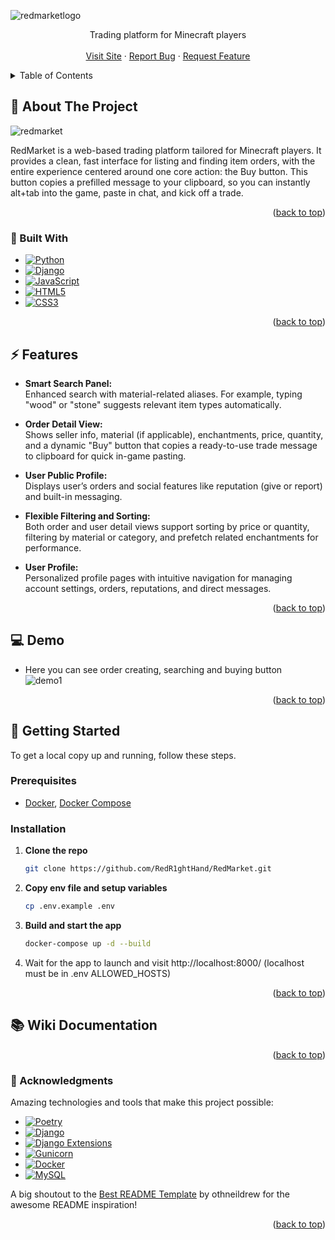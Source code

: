 <a id="readme-top"></a>

![redmarketlogo](https://github.com/user-attachments/assets/8b3bce95-b509-4728-a5da-2bfb2c03c269)

<p align="center">
  Trading platform for Minecraft players
  <br />
  <br />
  <a href="https://redmarket.click">Visit Site</a>
  &middot;
  <a href="https://github.com/RedR1ghtHand/RedMarket/issues/new?labels=bug&template=bug-report.md">Report Bug</a>
  &middot;
  <a href="https://github.com/RedR1ghtHand/RedMarket//issues/new?labels=enhancement&template=feature-request.md">Request Feature</a>
</p>

<details>
  <summary>Table of Contents</summary>
  <ol>
    <li>
      <a href="#about">About The Project</a>
      <ul>
        <li><a href="#built-with">Built With</a></li>
      </ul>
    </li>
    <li><a href="#features">Features</a></li>
    <li><a href="#demo">Demo</a></li>
    <li>
      <a href="#getting-started">Getting Started</a>
      <ul>
        <li><a href="#prerequisites">Prerequisites</a></li>
        <li><a href="#installation">Installation</a></li>
      </ul>
    </li>
    <li><a href="#wiki">Wiki Docs</a></li>
    <li><a href="#license">License</a></li>
    <li><a href="#acks">Acknowledgments</a></li>
  </ol>
</details>

<a id="about"></a>
## 🔎 About The Project
![redmarket](https://github.com/user-attachments/assets/d8da3054-874e-4641-b5a3-dd74e7f1f921)

RedMarket is a web-based trading platform tailored for Minecraft players. 
It provides a clean, fast interface for listing and finding item orders, 
with the entire experience centered around one core action: the Buy button. 
This button copies a prefilled message to your clipboard, so you can instantly alt+tab into the game, 
paste in chat, and kick off a trade.

<p align="right">(<a href="#readme-top">back to top</a>)</p>

<a id="built-with"></a>
### 🧱 Built With

* [![Python](https://img.shields.io/badge/Python-3670A0?style=for-the-badge&logo=python&logoColor=ffdd54)](https://www.python.org/)
* [![Django](https://img.shields.io/badge/Django-092E20?style=for-the-badge&logo=django&logoColor=white)](https://www.djangoproject.com/)
* [![JavaScript](https://img.shields.io/badge/JavaScript-F7DF1E?style=for-the-badge&logo=javascript&logoColor=black)](https://developer.mozilla.org/en-US/docs/Web/JavaScript)
* [![HTML5](https://img.shields.io/badge/HTML5-E34F26?style=for-the-badge&logo=html5&logoColor=white)](https://developer.mozilla.org/en-US/docs/Web/HTML)
* [![CSS3](https://img.shields.io/badge/CSS3-1572B6?style=for-the-badge&logo=css3&logoColor=white)](https://developer.mozilla.org/en-US/docs/Web/CSS)

<p align="right">(<a href="#readme-top">back to top</a>)</p>

<a id="features"></a>
## ⚡ Features

- **Smart Search Panel:**  
  Enhanced search with material-related aliases. For example, typing "wood" or "stone" suggests relevant item types automatically.
  
- **Order Detail View:**  
  Shows seller info, material (if applicable), enchantments, price, quantity, and a dynamic "Buy" button that copies a ready-to-use trade message to clipboard for quick in-game pasting.

- **User Public Profile:**  
  Displays user’s orders and social features like reputation (give or report) and built-in messaging.

- **Flexible Filtering and Sorting:**  
  Both order and user detail views support sorting by price or quantity, filtering by material or category, and prefetch related enchantments for performance.

- **User Profile:**  
  Personalized profile pages with intuitive navigation for managing account settings, orders, reputations, and direct messages.

<p align="right">(<a href="#readme-top">back to top</a>)</p>

<a id="demo"></a>
## 💻 Demo
- Here you can see order creating, searching and buying button  
![demo1](https://github.com/user-attachments/assets/9a991ad0-0b2d-4480-8d5a-f9da89c6e549)

<p align="right">(<a href="#readme-top">back to top</a>)</p>

<a id="getting-started"></a>
## 🚀 Getting Started
<a id="getting-started"></a>
To get a local copy up and running, follow these steps.

### Prerequisites
  - [Docker](https://www.docker.com/), [Docker Compose](https://docs.docker.com/compose/install/)

### Installation

1. **Clone the repo** 
   ```sh
   git clone https://github.com/RedR1ghtHand/RedMarket.git
2. **Copy env file and setup variables**  
   ```sh
   cp .env.example .env
3. **Build and start the app** 
   ```sh
   docker-compose up -d --build
4. Wait for the app to launch and visit http://localhost:8000/ (localhost must be in .env ALLOWED_HOSTS)

<p align="right">(<a href="#readme-top">back to top</a>)</p>

<a id="wiki"></a>
## 📚 Wiki Documentation

<p align="right">(<a href="#readme-top">back to top</a>)</p>

<a id="acks"></a>
### 🙏 Acknowledgments

Amazing technologies and tools that make this project possible:

* [![Poetry](https://img.shields.io/badge/Poetry-1.8.0-blue?style=for-the-badge&logo=python&logoColor=white)](https://python-poetry.org/)
* [![Django](https://img.shields.io/badge/Django-4.2-green?style=for-the-badge&logo=django&logoColor=white)](https://www.djangoproject.com/)
* [![Django Extensions](https://img.shields.io/badge/Django--Extensions-4.1+-green?style=for-the-badge)](https://django-extensions.readthedocs.io/)
* [![Gunicorn](https://img.shields.io/badge/Gunicorn-20.1.0-black?style=for-the-badge)](https://gunicorn.org/)
* [![Docker](https://img.shields.io/badge/Docker-20.10.24-blue?style=for-the-badge&logo=docker&logoColor=white)](https://www.docker.com/)
* [![MySQL](https://img.shields.io/badge/MySQL-8.0-blue?style=for-the-badge&logo=mysql&logoColor=white)](https://www.mysql.com/)

A big shoutout to the [Best README Template](https://github.com/othneildrew/Best-README-Template) by othneildrew for the awesome README inspiration!

<p align="right">(<a href="#readme-top">back to top</a>)</p>



